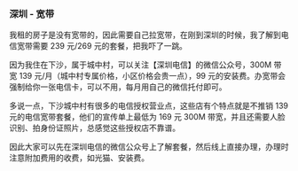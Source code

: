 ### 深圳 - 宽带

我租的房子是没有宽带的，因此需要自己拉宽带，在刚到深圳的时候，我了解到电信宽带需要 239 元/269 元的套餐，把我吓了一跳。

因为我住在下沙，属于城中村，可以关注【深圳电信】的微信公众号，300M 带宽 139 元/月（城中村专属价格，小区价格会贵一点），99 元的安装费。办宽带会强制给你一张电信卡，可以不用，每月用自己的微信托付即可。

多说一点，下沙城中村有很多的电信授权营业点，这些店有个特点就是不推销 139 元的电信宽带套餐，他们的宣传单上最低为 169 元 300M 带宽，并且还需要人脸识别、拍身份证照片，总感觉这些授权店不靠谱。

因此大家可以先在深圳电信的微信公众号上了解套餐，然后线上直接办理，办理时注意附加费用的收费，如光猫、安装费。
